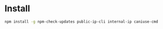 # Install

```bash
npm install -g npm-check-updates public-ip-cli internal-ip caniuse-cmd wt-cli create-react-app loadtest eslint standard prettier
```

